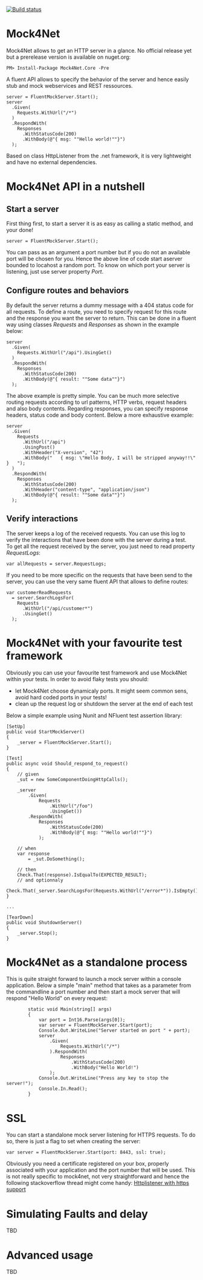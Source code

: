 [![Build status](https://ci.appveyor.com/api/projects/status/h2rb5mjk50u2n8hy?svg=true)](https://ci.appveyor.com/project/alexvictoor/mock4net)

# Mock4Net
Mock4Net allows to get an HTTP server in a glance. No official release yet but a  prerelease version is available on nuget.org:
```
PM> Install-Package Mock4Net.Core -Pre
```
A fluent API allows to specify the behavior of the server and hence easily stub and mock webservices and REST ressources.
```
server = FluentMockServer.Start();
server
  .Given(
    Requests.WithUrl("/*")
  )
  .RespondWith(
    Responses
      .WithStatusCode(200)
      .WithBody(@"{ msg: ""Hello world!""}")
  );
```

Based on class HttpListener from the .net framework, it is very lightweight and have no external dependencies. 

# Mock4Net API in a nutshell

## Start a server
First thing first, to start a server it is as easy as calling a static method, and your done!
```
server = FluentMockServer.Start();
```
You can pass as an argument a port number but if you do not an available port will be chosen for you. Hence the above line of code start aserver bounded to locahost a random port.
To know on which port your server is listening, just use server property *Port*.

## Configure routes and behaviors
By default the server returns a dummy message with a 404 status code for all requests. To define a route, you need to specify request for this route and the response you want the server to return. This can be done in a fluent way using classes *Requests* and *Responses* as shown in the example below:
```
server
  .Given(
    Requests.WithUrl("/api").UsingGet()
  )
  .RespondWith(
    Responses
      .WithStatusCode(200)
      .WithBody(@"{ result: ""Some data""}")
  ); 
```

The above example is pretty simple. You can be much more selective routing requests according to url patterns, HTTP verbs, request headers and also body contents. Regarding responses, you can specify response headers, status code and body content.
Below a more exhaustive example:
```
server
  .Given(
    Requests
      .WithUrl("/api")
      .UsingPost()
      .WithHeader("X-version", "42")
      .WithBody("   { msg: \"Hello Body, I will be stripped anyway!!\" }   ");
  )
  .RespondWith(
    Responses
      .WithStatusCode(200)
      .WithHeader("content-type", "application/json")
      .WithBody(@"{ result: ""Some data""}")
  ); 
```

## Verify interactions
The server keeps a log of the received requests. You can use this log to verify the interactions that have been done with the server during a test.  
To get all the request received by the server, you just need to read property *RequestLogs*:
```
var allRequests = server.RequestLogs;
```
If you need to be more specific on the requests that have been send to the server, you can use the very same fluent API that allows to define routes:
```
var customerReadRequests 
  = server.SearchLogsFor(
    Requests
      .WithUrl("/api/customer*")
      .UsingGet()
  ); 
```

# Mock4Net with your favourite test framework

Obviously you can use your favourite test framework and use Mock4Net within your tests. In order to avoid flaky tests you should:
  - let Mock4Net choose dynamicaly ports. It might seem common sens, avoid hard coded ports in your tests!
  - clean up the request log or shutdown the server at the end of each test

Below a simple example using Nunit and NFluent test assertion library:
```
[SetUp]
public void StartMockServer()
{
    _server = FluentMockServer.Start();
}

[Test]
public async void Should_respond_to_request()
{
    // given
    _sut = new SomeComponentDoingHttpCalls();

    _server
        .Given(
            Requests
                .WithUrl("/foo")
                .UsingGet())
        .RespondWith(
            Responses
                .WithStatusCode(200)
                .WithBody(@"{ msg: ""Hello world!""}")
            );

    // when
    var response 
        = _sut.DoSomething();
    
    // then
    Check.That(response).IsEqualTo(EXPECTED_RESULT);
    // and optionnaly
    Check.That(_server.SearchLogsFor(Requests.WithUrl("/error*")).IsEmpty();
}

...

[TearDown]
public void ShutdownServer()
{
    _server.Stop();
}
```


# Mock4Net as a standalone process

This is quite straight forward to launch a mock server within a console application. Below a simple "main" method that takes as a parameter from the commandline a port number and then start a mock server that will respond "Hello World" on every request:
```
        static void Main(string[] args)
        {
            var port = Int16.Parse(args[0]);
            var server = FluentMockServer.Start(port);
            Console.Out.WriteLine("Server started on port " + port);
            server
                .Given(
                    Requests.WithUrl("/*")
                ).RespondWith(
                    Responses
                        .WithStatusCode(200)
                        .WithBody("Hello World!")
                );
            Console.Out.WriteLine("Press any key to stop the server!");
            Console.In.Read();
        }
```

# SSL
You can start a standalone mock server listening for HTTPS requests. To do so, there is just a flag to set when creating the server:
```
var server = FluentMockServer.Start(port: 8443, ssl: true);
```
Obviously you need a certificate registered on your box, properly associated with your application and the port number that will be used. This is not really specific to mock4net, not very straightforward and hence the following stackoverflow thread might come handy: [Httplistener with https support](http://stackoverflow.com/questions/11403333/httplistener-with-https-support)

# Simulating Faults and delay

TBD

# Advanced usage

TBD
